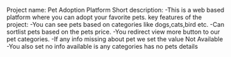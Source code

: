 Project name: Pet Adoption Platform
Short description: 
     -This is a web based platform where you can adopt your favorite pets.
 key features of the project:
     -You can see pets based on categories like dogs,cats,bird etc.
     -Can sortlist pets based on the pets price.
     -You redirect view more button to our pet categories.
     -If any info missing about pet we set the value Not Available
     -You also set no info available is any categories has no pets details
